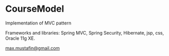 # CourseModel
Implementation of MVC pattern

Frameworks and libraries: Spring MVC, Spring Security, Hibernate, jsp, css, Oracle 11g XE.

max.mustafin@gmail.com
